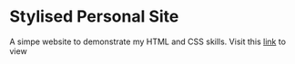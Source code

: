 # Stylised Personal Site
A simpe website to demonstrate my HTML and CSS skills. Visit this 
<a href="https://htmlpreview.github.io/?https://github.com/ioakeim-h/Hello/blob/main/Stylised%20Personal%20Site/index.html">link</a> 
to view

